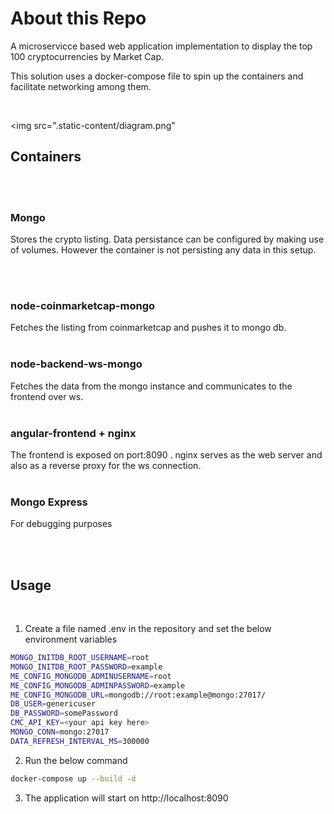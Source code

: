 # About this Repo


A microservicce based web application implementation to display the top 100 cryptocurrencies by Market Cap. 

This solution uses a docker-compose file to spin up the containers and facilitate networking among them.

</br>

<img src=".static-content/diagram.png"

## Containers
</br>
</br>

### Mongo
Stores the crypto listing. Data persistance can be configured by making use of volumes. However the container is not persisting any data in this setup.

</br>
</br>

### node-coinmarketcap-mongo

Fetches the listing from coinmarketcap and pushes it to mongo db.
</br>
</br>

### node-backend-ws-mongo

Fetches the data from the mongo instance and communicates to the frontend over ws.
</br>
</br>

### angular-frontend + nginx

The frontend is exposed on port:8090 . nginx serves as the web server and also as a reverse proxy for the ws connection.
</br>
</br>



### Mongo Express

For debugging purposes


</br>
</br>


## Usage
</br>

1. Create a file named .env in the repository and set the below environment variables

```bash
MONGO_INITDB_ROOT_USERNAME=root
MONGO_INITDB_ROOT_PASSWORD=example
ME_CONFIG_MONGODB_ADMINUSERNAME=root
ME_CONFIG_MONGODB_ADMINPASSWORD=example
ME_CONFIG_MONGODB_URL=mongodb://root:example@mongo:27017/
DB_USER=genericuser
DB_PASSWORD=somePassword
CMC_API_KEY=<your api key here>
MONGO_CONN=mongo:27017
DATA_REFRESH_INTERVAL_MS=300000
```

2. Run the below command

```bash
docker-compose up --build -d
```

3. The application will start on http://localhost:8090
